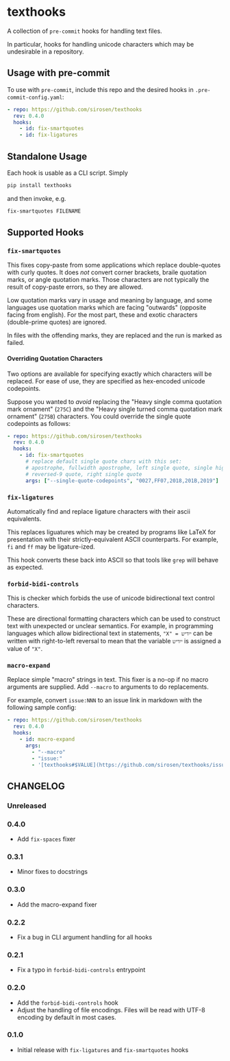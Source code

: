 # texthooks

A collection of `pre-commit` hooks for handling text files.

In particular, hooks for handling unicode characters which may be undesirable
in a repository.

## Usage with pre-commit

To use with `pre-commit`, include this repo and the desired hooks in
`.pre-commit-config.yaml`:

```yaml
- repo: https://github.com/sirosen/texthooks
  rev: 0.4.0
  hooks:
    - id: fix-smartquotes
    - id: fix-ligatures
```

## Standalone Usage

Each hook is usable as a CLI script. Simply

```bash
pip install texthooks
```

and then invoke, e.g.

```bash
fix-smartquotes FILENAME
```

## Supported Hooks

### `fix-smartquotes`

This fixes copy-paste from some applications which replace double-quotes with curly
quotes.
It does *not* convert corner brackets, braile quotation marks, or angle
quotation marks. Those characters are not typically the result of copy-paste
errors, so they are allowed.

Low quotation marks vary in usage and meaning by language, and some languages
use quotation marks which are facing "outwards" (opposite facing from english).
For the most part, these and exotic characters (double-prime quotes) are
ignored.

In files with the offending marks, they are replaced and the run is marked as
failed.

#### Overriding Quotation Characters

Two options are available for specifying exactly which characters will be
replaced. For ease of use, they are specified as hex-encoded unicode
codepoints.

Suppose you wanted to *avoid* replacing the "Heavy single comma quotation
mark ornament" (`275C`) and the "Heavy single turned comma quotation mark
ornament" (`275B`) characters. You could override the single quote codepoints
as follows:

```yaml
- repo: https://github.com/sirosen/texthooks
  rev: 0.4.0
  hooks:
    - id: fix-smartquotes
      # replace default single quote chars with this set:
      # apostrophe, fullwidth apostrophe, left single quote, single high
      # reversed-9 quote, right single quote
      args: ["--single-quote-codepoints", "0027,FF07,2018,201B,2019"]
```

### `fix-ligatures`

Automatically find and replace ligature characters with their ascii equivalents.

This replaces liguatures which may be created by programs like LaTeX for
presentation with their strictly-equivalent ASCII counterparts. For example,
`fi` and `ff` may be ligature-ized.

This hook converts these back into ASCII so that tools like `grep` will behave
as expected.

### `forbid-bidi-controls`

This is checker which forbids the use of unicode bidirectional text control
characters.

These are directional formatting characters which can be used to construct text
with unexpected or unclear semantics. For example, in programming languages
which allow bidirectional text in statements, `"X" = ייִדיש` can be written
with right-to-left reversal to mean that the variable `ייִדיש` is assigned a
value of `"X"`.

### `macro-expand`

Replace simple "macro" strings in text. This fixer is a no-op if no macro
arguments are supplied. Add `--macro` to arguments to do replacements.

For example, convert `issue:NNN` to an issue link in markdown with the
following sample config:

```yaml
- repo: https://github.com/sirosen/texthooks
  rev: 0.4.0
  hooks:
    - id: macro-expand
      args:
        - "--macro"
        - "issue:"
        - '[texthooks#$VALUE](https://github.com/sirosen/texthooks/issues/$VALUE)'
```

## CHANGELOG

### Unreleased

<!-- bumpversion-changelog -->

### 0.4.0

- Add `fix-spaces` fixer

### 0.3.1

- Minor fixes to docstrings

### 0.3.0

- Add the macro-expand fixer

### 0.2.2

- Fix a bug in CLI argument handling for all hooks

### 0.2.1

- Fix a typo in `forbid-bidi-controls` entrypoint

### 0.2.0

- Add the `forbid-bidi-controls` hook
- Adjust the handling of file encodings. Files will be read with UTF-8 encoding
  by default in most cases.

### 0.1.0

- Initial release with `fix-ligatures` and `fix-smartquotes` hooks
